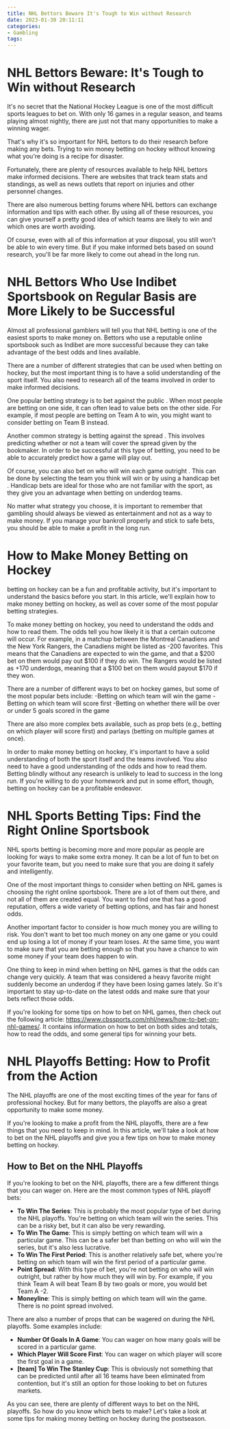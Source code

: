 ```yaml
---
title: NHL Bettors Beware It's Tough to Win without Research 
date: 2023-01-30 20:11:11
categories:
- Gambling
tags:
---
```



#  NHL Bettors Beware: It's Tough to Win without Research 

It's no secret that the National Hockey League is one of the most difficult sports leagues to bet on. With only 16 games in a regular season, and teams playing almost nightly, there are just not that many opportunities to make a winning wager.

That's why it's so important for NHL bettors to do their research before making any bets. Trying to win money betting on hockey without knowing what you're doing is a recipe for disaster.

Fortunately, there are plenty of resources available to help NHL bettors make informed decisions. There are websites that track team stats and standings, as well as news outlets that report on injuries and other personnel changes.

There are also numerous betting forums where NHL bettors can exchange information and tips with each other. By using all of these resources, you can give yourself a pretty good idea of which teams are likely to win and which ones are worth avoiding.

Of course, even with all of this information at your disposal, you still won't be able to win every time. But if you make informed bets based on sound research, you'll be far more likely to come out ahead in the long run.

#  NHL Bettors Who Use Indibet Sportsbook on Regular Basis are More Likely to be Successful 

Almost all professional gamblers will tell you that NHL betting is one of the easiest sports to make money on. Bettors who use a reputable online sportsbook such as Indibet are more successful because they can take advantage of the best odds and lines available.

There are a number of different strategies that can be used when betting on hockey, but the most important thing is to have a solid understanding of the sport itself. You also need to research all of the teams involved in order to make informed decisions.

One popular betting strategy is to bet against the public . When most people are betting on one side, it can often lead to value bets on the other side. For example, if most people are betting on Team A to win, you might want to consider betting on Team B instead.

Another common strategy is betting against the spread . This involves predicting whether or not a team will cover the spread given by the bookmaker. In order to be successful at this type of betting, you need to be able to accurately predict how a game will play out.

Of course, you can also bet on who will win each game outright . This can be done by selecting the team you think will win or by using a handicap bet . Handicap bets are ideal for those who are not familiar with the sport, as they give you an advantage when betting on underdog teams.

No matter what strategy you choose, it is important to remember that gambling should always be viewed as entertainment and not as a way to make money. If you manage your bankroll properly and stick to safe bets, you should be able to make a profit in the long run.

#  How to Make Money Betting on Hockey 

 betting on hockey can be a fun and profitable activity, but it's important to understand the basics before you start. In this article, we'll explain how to make money betting on hockey, as well as cover some of the most popular betting strategies.

To make money betting on hockey, you need to understand the odds and how to read them. The odds tell you how likely it is that a certain outcome will occur. For example, in a matchup between the Montreal Canadiens and the New York Rangers, the Canadiens might be listed as -200 favorites. This means that the Canadiens are expected to win the game, and that a $200 bet on them would pay out $100 if they do win. The Rangers would be listed as +170 underdogs, meaning that a $100 bet on them would payout $170 if they won.

There are a number of different ways to bet on hockey games, but some of the most popular bets include: 
-Betting on which team will win the game
-Betting on which team will score first
-Betting on whether there will be over or under 5 goals scored in the game

There are also more complex bets available, such as prop bets (e.g., betting on which player will score first) and parlays (betting on multiple games at once).

In order to make money betting on hockey, it's important to have a solid understanding of both the sport itself and the teams involved. You also need to have a good understanding of the odds and how to read them. Betting blindly without any research is unlikely to lead to success in the long run. If you're willing to do your homework and put in some effort, though, betting on hockey can be a profitable endeavor.

#  NHL Sports Betting Tips: Find the Right Online Sportsbook 

NHL sports betting is becoming more and more popular as people are looking for ways to make some extra money. It can be a lot of fun to bet on your favorite team, but you need to make sure that you are doing it safely and intelligently.

One of the most important things to consider when betting on NHL games is choosing the right online sportsbook. There are a lot of them out there, and not all of them are created equal. You want to find one that has a good reputation, offers a wide variety of betting options, and has fair and honest odds.

Another important factor to consider is how much money you are willing to risk. You don't want to bet too much money on any one game or you could end up losing a lot of money if your team loses. At the same time, you want to make sure that you are betting enough so that you have a chance to win some money if your team does happen to win.

One thing to keep in mind when betting on NHL games is that the odds can change very quickly. A team that was considered a heavy favorite might suddenly become an underdog if they have been losing games lately. So it's important to stay up-to-date on the latest odds and make sure that your bets reflect those odds.

If you're looking for some tips on how to bet on NHL games, then check out the following article: 
https://www.cbssports.com/nhl/news/how-to-bet-on-nhl-games/. It contains information on how to bet on both sides and totals, how to read the odds, and some general tips for winning your bets.

#  NHL Playoffs Betting: How to Profit from the Action

The NHL playoffs are one of the most exciting times of the year for fans of professional hockey. But for many bettors, the playoffs are also a great opportunity to make some money.

If you're looking to make a profit from the NHL playoffs, there are a few things that you need to keep in mind. In this article, we'll take a look at how to bet on the NHL playoffs and give you a few tips on how to make money betting on hockey.

<h2>How to Bet on the NHL Playoffs</h2>

If you're looking to bet on the NHL playoffs, there are a few different things that you can wager on. Here are the most common types of NHL playoff bets:

<ul>
<li><strong>To Win The Series</strong>: This is probably the most popular type of bet during the NHL playoffs. You're betting on which team will win the series. This can be a risky bet, but it can also be very rewarding.</li>
<li><strong>To Win The Game</strong>: This is simply betting on which team will win a particular game. This can be a safer bet than betting on who will win the series, but it's also less lucrative.</li>
<li><strong>To Win The First Period</strong>: This is another relatively safe bet, where you're betting on which team will win the first period of a particular game.</li>
<li><strong>Point Spread</strong>: With this type of bet, you're not betting on who will win outright, but rather by how much they will win by. For example, if you think Team A will beat Team B by two goals or more, you would bet Team A -2.</li>
<li><strong>Moneyline</strong>: This is simply betting on which team will win the game. There is no point spread involved.</li>
</ul>

There are also a number of props that can be wagered on during the NHL playoffs. Some examples include:

<ul>
<li><strong>Number Of Goals In A Game</strong>: You can wager on how many goals will be scored in a particular game.</li>
<li><strong>Which Player Will Score First</strong>: You can wager on which player will score the first goal in a game.</li>
<li><strong>[team] To Win The Stanley Cup</strong>: This is obviously not something that can be predicted until after all 16 teams have been eliminated from contention, but it's still an option for those looking to bet on futures markets.</li>
</ul>

 As you can see, there are plenty of different ways to bet on the NHL playoffs. So how do you know which bets to make? Let's take a look at some tips for making money betting on hockey during the postseason.